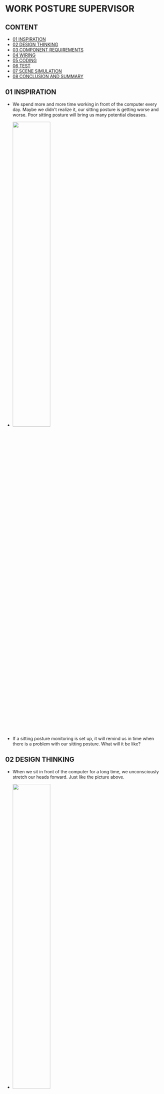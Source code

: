 # WORK POSTURE SUPERVISOR

## CONTENT
- [01 INSPIRATION](#01-INSPIRATION)
- [02 DESIGN THINKING](#02-DESIGN-THINKING)
- [03 COMPONENT REQUIREMENTS](##03-COMPONENT-REQUIREMENTS)
- [04 WIRING](#04-WIRING)
- [05 CODING](#05-CODING)
- [06 TEST](#06-TEST)
- [07 SCENE SIMULATION](#07-SCENE-SIMULATION)
- [08 CONCLUSION AND SUMMARY](#08-CONCLUSION-AND-SUMMARY)
 
## 01 INSPIRATION
+ We spend more and more time working in front of the computer every day. Maybe we didn't realize it, our sitting posture is getting worse and worse. Poor sitting posture will bring us many potential diseases.

+ <img src=https://user-images.githubusercontent.com/81423727/143872600-cfc83b06-e297-4a3d-805a-01fbdedc9ee9.png width=50% />

+ If a sitting posture monitoring is set up, it will remind us in time when there is a problem with our sitting posture. What will it be like?

## 02 DESIGN THINKING
+ When we sit in front of the computer for a long time, we unconsciously stretch our heads forward. Just like the picture above.

+ <img src=https://user-images.githubusercontent.com/81423727/143872689-c697d111-2c23-44bf-9daf-4ade6dd77478.png width=50% />

+ We can remind the user whether the sitting posture is correct by monitoring the distance between the head and the computer screen.

+ <img src=https://user-images.githubusercontent.com/81423727/143872765-a3fca997-b151-494a-bc16-336949d015f6.png width=50% />

+ Therefore, we need the following components:

+ <img src=https://user-images.githubusercontent.com/81423727/143872811-50fec9d2-7560-4f3f-8ac1-7be701b4af71.png width=50% />

## 03 COMPONENT REQUIREMENTS

+ Arduino UNO
+ Ultrasonic sensor
+ Some bulbs
+ Jumper wire
+ Processing software

## 04 WIRING

<img src=https://user-images.githubusercontent.com/81423727/143872919-7b3127ab-6a0d-4c8b-a1d1-220110a26003.png width=50% />

+ The ultrasonic sensor is using 5v/GND, and its Trig and Echo pin wired with D2 and D3, the 5 bulbs are connected to the 9-13 pins respectively as input. As the object approaches the ultrasonic sensor, the bulb is gradually lit.

## 05 CODING
+ Arduino Code:https://github.com/msc-creative-computing/p-comp-week-1-labs-Yid1331/blob/main/Portfolio%20of%20Work/Project%2001-Work%20Posture%20Supervisor/Arduino%20Code.ino
+ Processing Code:https://github.com/msc-creative-computing/p-comp-week-1-labs-Yid1331/blob/main/Portfolio%20of%20Work/Project%2001-Work%20Posture%20Supervisor/Processing%20Code.ino

## 06 TEST
+ <img src=https://user-images.githubusercontent.com/81423727/143872989-ed99f636-0e6c-4da1-bcc2-0f26626edac4.png width=30% />

+ Test Video：https://www.youtube.com/watch?v=qVprgIdHgk4

+ As the object approaches the ultrasonic sensor, the bulb is gradually lit. To better remind users of errors in sitting posture, I used processing to draw graphics. When the light bulbs are all lit, the graphics will change to remind the user to restore the correct sitting posture.

## 07 SCENE SIMULATION

+ Sensor installation
+ <img src=https://user-images.githubusercontent.com/81423727/143873121-1339f2aa-bfe5-4ead-b981-b4bbd05e8bc5.png width=30% />

+ Loading reminder icon
+ <img src=https://user-images.githubusercontent.com/81423727/143873195-3f4dc67a-97ce-4be3-89e8-547d17d3b8d8.png width=30% />

+ <img src=https://user-images.githubusercontent.com/81423727/143873217-5e0d1b82-87b0-4632-8523-9fc3d67d07b7.png width=30%/>

+ Simulation scene video：https://youtu.be/abje07Kvlgs

## 08 CONCLUSION AND SUMMARY

>In the scene simulation, I found that the ultrasonic sensor is very unstable for distance measurement, which will cause the reminding process to be inaccurate.
>The screen icon reminder may not be suitable for all usage scenarios. Consider adding a sound reminder device.



